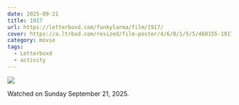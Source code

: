 ```yaml
---
date: 2025-09-21
title: 1917
url: https://letterboxd.com/funkylarma/film/1917/
cover: https://a.ltrbxd.com/resized/film-poster/4/6/0/1/5/5/460155-1917-0-600-0-900-crop.jpg?v=9eb1d95df5
category: movie
tags:
  - Letterboxd
  - activity
---
```


![](https://a.ltrbxd.com/resized/film-poster/4/6/0/1/5/5/460155-1917-0-600-0-900-crop.jpg?v=9eb1d95df5)

Watched on Sunday September 21, 2025.
